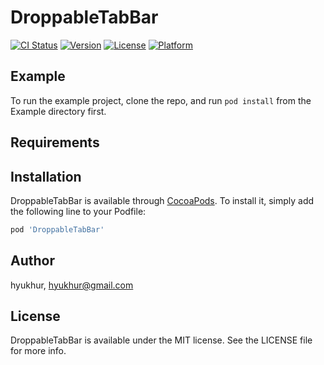 # DroppableTabBar

[![CI Status](http://img.shields.io/travis/hyukhur/DroppableTabBar.svg?style=flat)](https://travis-ci.org/hyukhur/DroppableTabBar)
[![Version](https://img.shields.io/cocoapods/v/DroppableTabBar.svg?style=flat)](http://cocoapods.org/pods/DroppableTabBar)
[![License](https://img.shields.io/cocoapods/l/DroppableTabBar.svg?style=flat)](http://cocoapods.org/pods/DroppableTabBar)
[![Platform](https://img.shields.io/cocoapods/p/DroppableTabBar.svg?style=flat)](http://cocoapods.org/pods/DroppableTabBar)

## Example

To run the example project, clone the repo, and run `pod install` from the Example directory first.

## Requirements

## Installation

DroppableTabBar is available through [CocoaPods](http://cocoapods.org). To install
it, simply add the following line to your Podfile:

```ruby
pod 'DroppableTabBar'
```

## Author

hyukhur, hyukhur@gmail.com

## License

DroppableTabBar is available under the MIT license. See the LICENSE file for more info.
